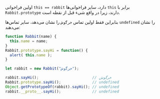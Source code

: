 
اولین فراخوانی `this == rabbit` دارد، سایر فراخوانی‌ها `this` برابر با `Rabbit.prototype` دارند، زیرا در واقع شیء قبل از نقطه است.

بنابراین فقط اولین تماس `خرگوش` را نشان می‌دهد، سایر تماس‌ها `undefined` را نشان می‌دهند:

```js run
function Rabbit(name) {
  this.name = name;
}
Rabbit.prototype.sayHi = function() {
  alert( this.name );
}

let rabbit = new Rabbit("خرگوش");

rabbit.sayHi();                        // خرگوش
Rabbit.prototype.sayHi();              // undefined
Object.getPrototypeOf(rabbit).sayHi(); // undefined
rabbit.__proto__.sayHi();              // undefined
```
